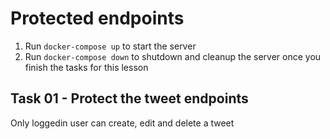 # Protected endpoints

1. Run `docker-compose up` to start the server
2. Run `docker-compose down` to shutdown and cleanup the server once you finish the tasks for this lesson

## Task 01 - Protect the tweet endpoints

Only loggedin user can create, edit and delete a tweet
